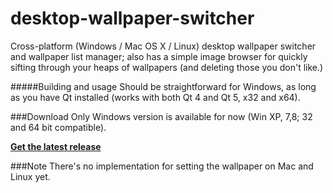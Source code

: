 desktop-wallpaper-switcher
==========================

Cross-platform (Windows / Mac OS X / Linux) desktop wallpaper switcher and wallpaper list manager; also has a simple image browser for quickly sifting through your heaps of wallpapers (and deleting those you don't like.)

#####Building and usage
Should be straightforward for Windows, as long as you have Qt installed (works with both Qt 4 and Qt 5, x32 and x64). 

###Download
Only Windows version is available for now (Win XP, 7,8; 32 and 64 bit compatible).

**<a href="https://github.com/VioletGiraffe/ desktop-wallpaper-switcher/releases/latest">Get the latest release</a>**

###Note
There's no implementation for setting the wallpaper on Mac and Linux yet.

